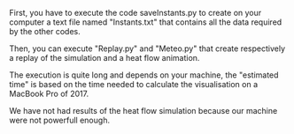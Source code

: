 First, you have to execute the code saveInstants.py to create on your computer a text file named "Instants.txt" that contains all the data required by the other codes.

Then, you can execute "Replay.py" and "Meteo.py" that create respectively a replay of the simulation and a heat flow animation.

The execution is quite long and depends on your machine, the "estimated time" is based on the time needed to calculate the visualisation on a MacBook Pro of 2017.

We have not had results of the heat flow simulation because our machine were not powerfull enough.
